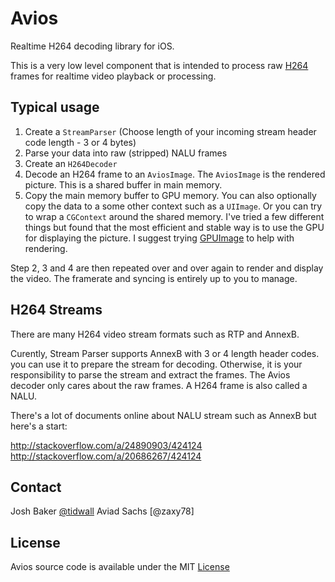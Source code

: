 # Avios

Realtime H264 decoding library for iOS.

This is a very low level component that is intended to process raw [H264]() frames for realtime video playback or processing.

## Typical usage


1. Create a `StreamParser` (Choose length of your incoming stream header code length - 3 or 4 bytes)
2. Parse your data into raw (stripped) NALU frames
3. Create an `H264Decoder`
4. Decode an H264 frame to an `AviosImage`. The `AviosImage` is the rendered picture. This is a shared buffer in main memory.
5. Copy the main memory buffer to GPU memory. You can also optionally copy the data to a some other context such as a `UIImage`. Or you can try to wrap a `CGContext` around the shared memory. I've tried a few different things but found that the most efficient and stable way is to use the GPU for displaying the picture. I suggest trying [GPUImage](https://github.com/BradLarson/GPUImage) to help with rendering.

Step 2, 3 and 4 are then repeated over and over again to render and display the video. The framerate and syncing is entirely up to you to manage.

## H264 Streams

There are many H264 video stream formats such as RTP and AnnexB. 

Curently, Stream Parser supports AnnexB with 3 or 4 length header codes. you can use it to prepare the stream for decoding.
Otherwise, it is your responsibility to parse the stream and extract the frames. The Avios decoder only cares about the raw frames. A H264 frame is also called a NALU.

There's a lot of documents online about NALU stream such as AnnexB but here's a start:

http://stackoverflow.com/a/24890903/424124  
http://stackoverflow.com/a/20686267/424124  

## Contact

Josh Baker [@tidwall](https://twitter.com/tidwall)
Aviad Sachs [@zaxy78]

## License

Avios source code is available under the MIT [License](LICENSE)



